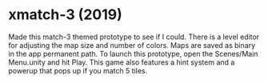 # xmatch-3 (2019)
 
Made this match-3 themed prototype to see if I could. There is a level editor for adjusting the map size and number of colors. Maps are saved as binary in the app permanent path. To launch this prototype, open the Scenes/Main Menu.unity and hit Play. This game also features a hint system and a powerup that pops up if you match 5 tiles.

